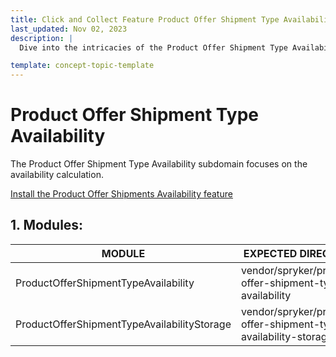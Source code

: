 ```yaml
---
title: Click and Collect Feature Product Offer Shipment Type Availability Subdomain Walkthrough
last_updated: Nov 02, 2023
description: |
  Dive into the intricacies of the Product Offer Shipment Type Availability subdomain in the Click and Collect feature. Explore the availability calculation and understand how to install and configure the essential modules for optimal functionality.

template: concept-topic-template
---
```


# Product Offer Shipment Type Availability

The Product Offer Shipment Type Availability subdomain focuses on the availability calculation.

[Install the Product Offer Shipments Availability feature](/docs/pbc/all/install-features/{{page.version}}/install-the-product-offer-shipments-availability-feature.html)

## 1. Modules:

| MODULE                                      | EXPECTED DIRECTORY                                              |
|---------------------------------------------|-----------------------------------------------------------------|
| ProductOfferShipmentTypeAvailability        | vendor/spryker/product-offer-shipment-type-availability         |
| ProductOfferShipmentTypeAvailabilityStorage | vendor/spryker/product-offer-shipment-type-availability-storage |

